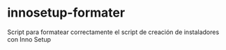 # innosetup-formater
Script para formatear correctamente el script de creación de instaladores con Inno Setup
